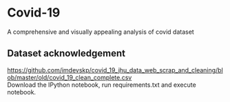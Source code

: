 # Covid-19
A comprehensive and visually appealing analysis of covid dataset
## Dataset acknowledgement
https://github.com/imdevskp/covid_19_jhu_data_web_scrap_and_cleaning/blob/master/old/covid_19_clean_complete.csv
<br>Download the IPython notebook, run requirements.txt and execute notebook.
